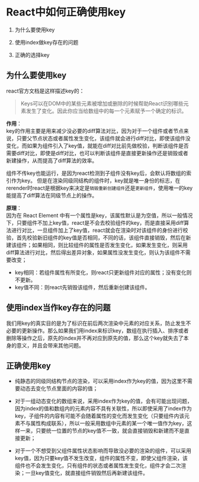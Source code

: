 # React中如何正确使用key

1. 为什么要使用key

2. 使用index做key存在的问题

3. 正确的选择key

## 为什么要使用key

react官方文档是这样描述key的：  

> Keys可以在DOM中的某些元素被增加或删除的时候帮助React识别哪些元素发生了变化。因此你应当给数组中的每一个元素赋予一个确定的标识。  

**作用**：  
key的作用主要是用来减少没必要的diff算法对比，因为对于一个组件或者节点来说，只要父节点状态或者属性发生变化，该组件就会进行diff对比，即使该组件没变化，而如果为组件引入了key值，就能在diff对比前先做校验，判断该组件是否需要diff对比，即使是diff对比，也可以判断该组件是直接更新操作还是销毁或者新建操作，从而提高了diff算法的效率。  

组件不传key也能运行，是因为react检测到子组件没有key后，会默认将数组的索引作为key。
但是在渲染同级同结构的组件时，key就是唯一身份的标志，在rerender时react是根据key来决定是`销毁重新创建组件`还是`更新组件`，使用唯一的key能提高了diff算法在同级节点上的操作。

**原理**：  
因为在 React Element 中有一个属性是key，该属性默认是为空值，所以一般情况下，只要组件不加上key值，react是不会去校验组件的key，而是直接采用diff算法进行对比，一旦组件加上了key值，react就会在渲染时对该组件的身份进行校验，首先校验新旧组件的key值是否相同，不同的话，该组件直接销毁，然后在新建该组件；如果相同，则比较组件的属性是否发生变化，如果发生变化，则采用diff算法进行对比，然后得出差异对象，如果属性没发生变化，则认为该组件不需要改变；

- key相同：若组件属性有所变化，则react只更新组件对应的属性；没有变化则不更新。
- key值不同：则react先销毁该组件，然后重新创建该组件。



## 使用index当作key存在的问题

我们用key的真实目的是为了标识在前后两次渲染中元素的对应关系，防止发生不必要的更新操作。那么如果我们用index来标识key，数组在执行插入、排序或者删除等操作之后，原先的index并不再对应到原先的值，那么这个key就失去了本身的意义，并且会带来其他问题。


## 正确使用key

- 纯静态的同级同结构节点的渲染，可以采用index作为key的值，因为这里不需要动态去变化节点里面的内容的值；

- 对于一组动态变化的数组来说，采用index作为key的值，会有可能出现问题，因为index的值和数组内的元素内容不具有关联性，所以即使采用了index作为key，子组件的内容有可能不会随着属性的变化而发生变化（只要组件内该元素不与属性构成联系），所以一般采用数组中元素的某一个唯一值作为key，这样一来，只要统一位置的节点的key值不一致，就会直接销毁和新建而不是直接更新；

- 对于一个不想受到父组件属性状态影响而导致没必要的渲染的组件，可以采用key值，因为只要key值不发生改变，组件的属性不变，即使父组件渲染，该组件也不会发生变化，只有组件的状态或者属性发生变化，组件才会二次渲染；一旦key值变化，就直接组件销毁然后再新建该组件。
